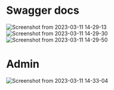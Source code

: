 # Swagger docs
![Screenshot from 2023-03-11 14-29-13](https://user-images.githubusercontent.com/48332399/224479286-7dc12f61-2c12-4545-87e1-3178ca2f5152.png)
![Screenshot from 2023-03-11 14-29-30](https://user-images.githubusercontent.com/48332399/224479288-a4c4ea9f-6de2-406b-afbd-65a6ee6ac674.png)
![Screenshot from 2023-03-11 14-29-50](https://user-images.githubusercontent.com/48332399/224479353-60d87291-8f6e-4d7f-a277-71a217f752ac.png)

# Admin
![Screenshot from 2023-03-11 14-33-04](https://user-images.githubusercontent.com/48332399/224479642-ce80bec7-5413-49ed-be6e-d533715e8336.png)

